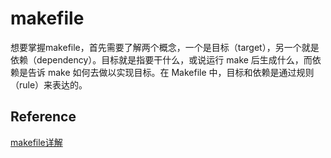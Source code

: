 # makefile
想要掌握makefile，首先需要了解两个概念，⼀个是⽬标（target），另⼀个就是依赖（dependency）。⽬标就是指要⼲什么，或说运⾏ make 后⽣成什么，⽽依赖是告诉 make 如何去做以实现⽬标。在 Makefile 中，⽬标和依赖是通过规则（rule）来表达的。

## Reference

[makefile详解 ](https://www.cnblogs.com/paul-617/p/15501875.html)

